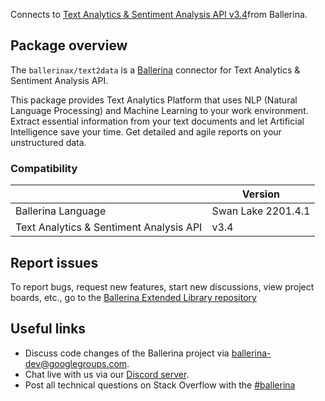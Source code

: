 Connects to [Text Analytics & Sentiment Analysis API v3.4](http://api.text2data.com/swagger/ui/index#/)from Ballerina.

## Package overview

The `ballerinax/text2data` is a [Ballerina](https://ballerina.io/) connector for Text Analytics & Sentiment Analysis API.

This package provides Text Analytics Platform that uses NLP (Natural Language Processing) and Machine Learning to your work environment. Extract essential information from your text documents and let Artificial Intelligence save your time. Get detailed and agile reports on your unstructured data.


### Compatibility
|                                               | Version                   |
|-----------------------------------------------|---------------------------|
| Ballerina Language                            | Swan Lake 2201.4.1          |
| Text Analytics & Sentiment Analysis API       | v3.4                      |

## Report issues
To report bugs, request new features, start new discussions, view project boards, etc., go to the [Ballerina Extended Library repository](https://github.com/ballerina-platform/ballerina-extended-library)

## Useful links
- Discuss code changes of the Ballerina project via [ballerina-dev@googlegroups.com](mailto:ballerina-dev@googlegroups.com).
- Chat live with us via our [Discord server](https://discord.gg/ballerinalang).
- Post all technical questions on Stack Overflow with the [#ballerina](https://stackoverflow.com/questions/tagged/ballerina)
